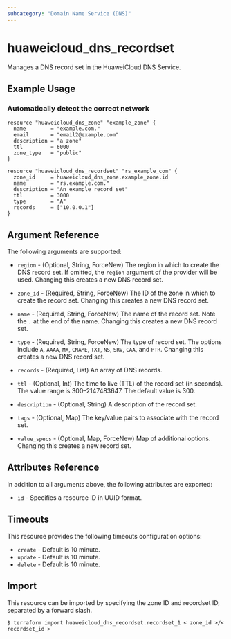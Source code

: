```yaml
---
subcategory: "Domain Name Service (DNS)"
---
```


# huaweicloud_dns_recordset

Manages a DNS record set in the HuaweiCloud DNS Service.

## Example Usage

### Automatically detect the correct network

```hcl
resource "huaweicloud_dns_zone" "example_zone" {
  name        = "example.com."
  email       = "email2@example.com"
  description = "a zone"
  ttl         = 6000
  zone_type   = "public"
}

resource "huaweicloud_dns_recordset" "rs_example_com" {
  zone_id     = huaweicloud_dns_zone.example_zone.id
  name        = "rs.example.com."
  description = "An example record set"
  ttl         = 3000
  type        = "A"
  records     = ["10.0.0.1"]
}
```

## Argument Reference

The following arguments are supported:

* `region` - (Optional, String, ForceNew) The region in which to create the DNS record set. If omitted, the `region`
  argument of the provider will be used. Changing this creates a new DNS record set.

* `zone_id` - (Required, String, ForceNew) The ID of the zone in which to create the record set. Changing this creates a
  new DNS record set.

* `name` - (Required, String, ForceNew) The name of the record set. Note the `.` at the end of the name. Changing this
  creates a new DNS record set.

* `type` - (Required, String, ForceNew) The type of record set. The options include `A`, `AAAA`, `MX`,
  `CNAME`, `TXT`, `NS`, `SRV`, `CAA`, and `PTR`. Changing this creates a new DNS record set.

* `records` - (Required, List) An array of DNS records.

* `ttl` - (Optional, Int) The time to live (TTL) of the record set (in seconds). The value range is 300–2147483647. The
  default value is 300.

* `description` - (Optional, String) A description of the record set.

* `tags` - (Optional, Map) The key/value pairs to associate with the record set.

* `value_specs` - (Optional, Map, ForceNew) Map of additional options. Changing this creates a new record set.

## Attributes Reference

In addition to all arguments above, the following attributes are exported:

* `id` - Specifies a resource ID in UUID format.

## Timeouts

This resource provides the following timeouts configuration options:

* `create` - Default is 10 minute.
* `update` - Default is 10 minute.
* `delete` - Default is 10 minute.

## Import

This resource can be imported by specifying the zone ID and recordset ID, separated by a forward slash.

```
$ terraform import huaweicloud_dns_recordset.recordset_1 < zone_id >/< recordset_id >
```
